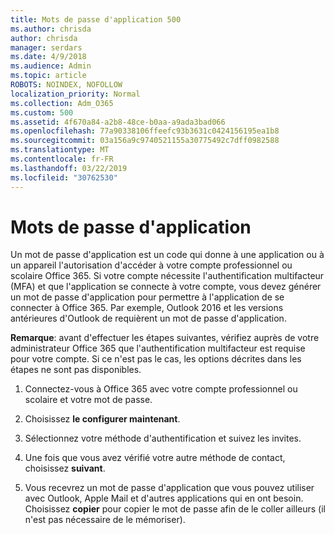 ```yaml
---
title: Mots de passe d'application 500
ms.author: chrisda
author: chrisda
manager: serdars
ms.date: 4/9/2018
ms.audience: Admin
ms.topic: article
ROBOTS: NOINDEX, NOFOLLOW
localization_priority: Normal
ms.collection: Adm_O365
ms.custom: 500
ms.assetid: 4f670a84-a2b8-48ce-b0aa-a9ada3bad066
ms.openlocfilehash: 77a90338106ffeefc93b3631c0424156195ea1b8
ms.sourcegitcommit: 03a156a9c9740521155a30775492c7dff0982588
ms.translationtype: MT
ms.contentlocale: fr-FR
ms.lasthandoff: 03/22/2019
ms.locfileid: "30762530"
---
```

# <a name="app-passwords"></a>Mots de passe d'application

Un mot de passe d'application est un code qui donne à une application ou à un appareil l'autorisation d'accéder à votre compte professionnel ou scolaire Office 365. Si votre compte nécessite l'authentification multifacteur (MFA) et que l'application se connecte à votre compte, vous devez générer un mot de passe d'application pour permettre à l'application de se connecter à Office 365. Par exemple, Outlook 2016 et les versions antérieures d'Outlook de requièrent un mot de passe d'application.
  
 **Remarque**: avant d'effectuer les étapes suivantes, vérifiez auprès de votre administrateur Office 365 que l'authentification multifacteur est requise pour votre compte. Si ce n'est pas le cas, les options décrites dans les étapes ne sont pas disponibles.
  
1. Connectez-vous à Office 365 avec votre compte professionnel ou scolaire et votre mot de passe.
    
2. Choisissez **le configurer maintenant**.
    
3. Sélectionnez votre méthode d'authentification et suivez les invites.
    
4. Une fois que vous avez vérifié votre autre méthode de contact, choisissez **suivant**.
    
5. Vous recevrez un mot de passe d'application que vous pouvez utiliser avec Outlook, Apple Mail et d'autres applications qui en ont besoin. Choisissez **copier** pour copier le mot de passe afin de le coller ailleurs (il n'est pas nécessaire de le mémoriser). 
    

